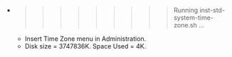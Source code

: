 * >>>>>>>>> Running inst-std-system-time-zone.sh ...
  * Insert Time Zone menu in Administration.
  * Disk size = 3747836K. Space Used = 4K.
